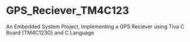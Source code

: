 # GPS_Reciever_TM4C123
An Embedded System Project, Implementing a GPS Reciever using Tiva C Board (TM4C123G) and C Language
